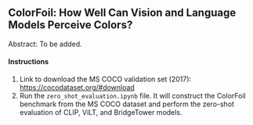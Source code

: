 ## ColorFoil: How Well Can Vision and Language Models Perceive Colors?
Abstract: To be added.

#### Instructions
1) Link to download the MS COCO validation set (2017): https://cocodataset.org/#download
2) Run the `zero_shot_evaluation.ipynb` file. It will construct the ColorFoil benchmark from the MS COCO dataset and perform the zero-shot evaluation of CLIP, ViLT, and BridgeTower models.

